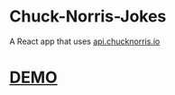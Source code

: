 # Chuck-Norris-Jokes
A React app that uses [api.chucknorris.io](https://api.chucknorris.io)
# [DEMO](https://graberzz.github.io/Chuck-Norris-Jokes)
